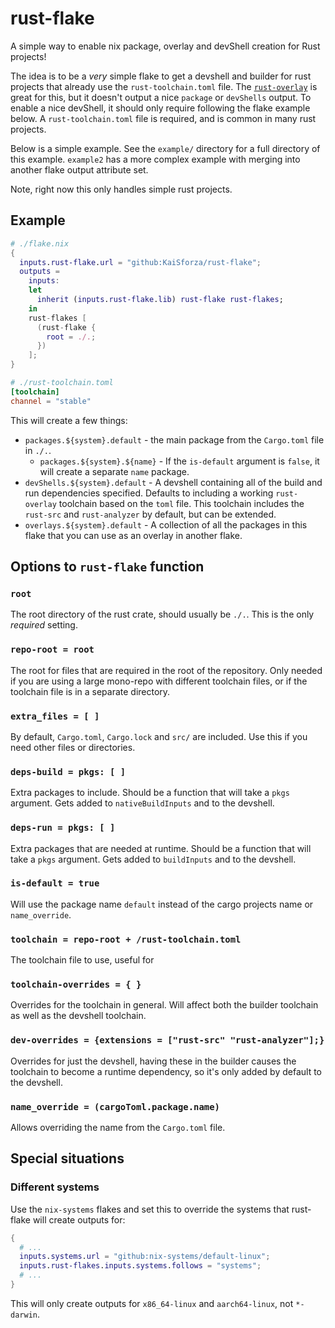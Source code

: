 # rust-flake

A simple way to enable nix package, overlay and devShell creation for Rust
projects!

The idea is to be a _very_ simple flake to get a devshell and builder for rust
projects that already use the `rust-toolchain.toml` file. The
[`rust-overlay`][ro] is great for this, but it doesn't output a nice `package`
or `devShells` output. To enable a nice devShell, it should only require
following the flake example below. A `rust-toolchain.toml` file is required, and
is common in many rust projects.

Below is a simple example. See the `example/` directory for a full directory of
this example. `example2` has a more complex example with merging into another
flake output attribute set.

Note, right now this only handles simple rust projects.

[ro]: https://github.com/oxalica/rust-overlay

## Example

```nix
# ./flake.nix
{
  inputs.rust-flake.url = "github:KaiSforza/rust-flake";
  outputs =
    inputs:
    let
      inherit (inputs.rust-flake.lib) rust-flake rust-flakes;
    in
    rust-flakes [
      (rust-flake {
        root = ./.;
      })
    ];
}
```

```toml
# ./rust-toolchain.toml
[toolchain]
channel = "stable"
```

This will create a few things:

- `packages.${system}.default` - the main package from the `Cargo.toml` file in
  `./.`.
  - `packages.${system}.${name}` - If the `is-default` argument is `false`, it
    will create a separate `name` package.
- `devShells.${system}.default` - A devshell containing all of the build and run
  dependencies specified. Defaults to including a working `rust-overlay`
  toolchain based on the `toml` file. This toolchain includes the `rust-src` and
  `rust-analyzer` by default, but can be extended.
- `overlays.${system}.default` - A collection of all the packages in this flake
  that you can use as an overlay in another flake.

## Options to `rust-flake` function

### `root`

The root directory of the rust crate, should usually be `./.`. This is the only
_required_ setting.

### `repo-root = root`

The root for files that are required in the root of the repository. Only needed
if you are using a large mono-repo with different toolchain files, or if the
toolchain file is in a separate directory.

### `extra_files = [ ]`

By default, `Cargo.toml`, `Cargo.lock` and `src/` are included. Use this if you
need other files or directories.

### `deps-build = pkgs: [ ]`

Extra packages to include. Should be a function that will take a `pkgs`
argument. Gets added to `nativeBuildInputs` and to the devshell.

### `deps-run = pkgs: [ ]`

Extra packages that are needed at runtime. Should be a function that will take a
`pkgs` argument. Gets added to `buildInputs` and to the devshell.

### `is-default = true`

Will use the package name `default` instead of the cargo projects name or
`name_override`.

### `toolchain = repo-root + /rust-toolchain.toml`

The toolchain file to use, useful for

### `toolchain-overrides = { }`

Overrides for the toolchain in general. Will affect both the builder toolchain
as well as the devshell toolchain.

### `dev-overrides = {extensions = ["rust-src" "rust-analyzer"];}`

Overrides for just the devshell, having these in the builder causes the
toolchain to become a runtime dependency, so it's only added by default to the
devshell.

### `name_override = (cargoToml.package.name)`

Allows overriding the name from the `Cargo.toml` file.

## Special situations

### Different systems

Use the `nix-systems` flakes and set this to override the systems that
rust-flake will create outputs for:

```nix
{
  # ...
  inputs.systems.url = "github:nix-systems/default-linux";
  inputs.rust-flakes.inputs.systems.follows = "systems";
  # ...
}
```

This will only create outputs for `x86_64-linux` and `aarch64-linux`, not
`*-darwin`.
